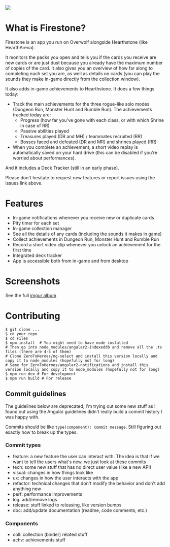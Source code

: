 [<img src="http://developers.overwolf.com/wp-content/uploads/2017/09/overwolf-appstore-badge.png">](https://www.overwolf.com/app/sebastien_tromp-hs_collection_companion)

# What is Firestone?

Firestone is an app you run on Overwolf alongside Hearthstone (like HearthArena).

It monitors the packs you open and tells you if the cards you receive are new cards or are just dust because you already have the maximum number of copies of the card. It also gives you an overview of how far along to completing each set you are, as well as details on cards (you can play the sounds they make in-game directly from the collection window).

It also adds in-game achievements to Hearthstone. It does a few things today:  
* Track the main achievements for the three rogue-like solo modes (Dungeon Run, Monster Hunt and Rumble Run). The achievements tracked today are:
    * Progress (how far you've gone with each class, or with which Shrine in case of RR)
    * Passive abilities played
    * Treasures played (DR and MH) / teammates recruited (RR)
    * Bosses faced and defeated (DR and MR) and shrines played (RR)
* When you complete an achievement, a short video replay is automatically saved on your hard drive (this can be disabled if you're worried about performances).

And it includes a Deck Tracker (still in an early phase).

Please don't hesitate to request new features or report issues using the issues link above.

# Features

* In-game notifications whenever you receive new or duplicate cards
* Pity timer for each set
* In-game collection manager
* See all the details of any cards (including the sounds it makes in game)
* Collect achievements in Dungeon Run, Monster Hunt and Rumble Run
* Record a short video clip whenever you unlock an achievement for the first time
* Integrated deck tracker
* App is accessible both from in-game and from desktop

# Screenshots

See the full [imgur album](https://imgur.com/a/hLz4ORp)

# Contributing

```
$ git clone ...
$ cd your_repo
$ cd Files
$ npm install  # You might need to have node installed
# Then go into node_modules/angular2-indexeddb and remove all the .ts files (there are 4-5 of them)
# Clone ZeroToHeroes/ng-select and install this version locally and copy it to node_modules (hopefully not for long)
# Same for ZeroToHeroes/angular2-notifications and install this version locally and copy it to node_modules (hopefully not for long)
$ npm run dev # For development
$ npm run build # For release
```

## Commit guidelines

The guidelines below are deprecated, I'm trying out some new stuff as I found out using the Angular guidelines didn't really build a commit history I was happy with.

Commits should be like `type(component): commit message`. Still figuring out exactly how to break up the types.

### Commit types

* feature: a new feature the user can interact with. The idea is that if we want to tell the users what's new, we just look at these commits
* tech: some new stuff that has no direct user value (like a new API)
* visual: changes in how things look like
* ux: changes in how the user interacts with the app
* refactor: technical changes that don't modify the behavior and don't add anything new
* perf: performance improvements
* log: add/remove logs
* release: stuff linked to releasing, like version bumps
* doc: add/update documentation (readme, code comments, etc.)

### Components

* coll: collection (binder) related stuff
* achv: achievements stuff

